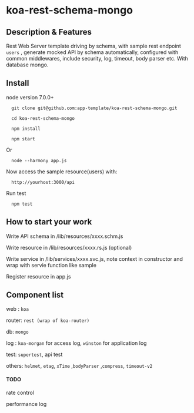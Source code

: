 # koa-rest-schema-mongo

## Description & Features

Rest Web Server template driving by schema, with sample rest endpoint `users` , generate mocked API by schema automatically, configured with common middlewares, include security, log, timeout, body parser etc.
With database mongo.

## Install
node version 7.0.0+

      git clone git@github.com:app-template/koa-rest-schema-mongo.git

      cd koa-rest-schema-mongo

      npm install

      npm start
      
Or

      node --harmony app.js
      
Now access the sample resource(users) with:
      
      http://yourhost:3000/api

Run test

      npm test


## How to start your work

Write API schema in /lib/resources/xxxx.schm.js

Write resource in /lib/resources/xxxx.rs.js (optional)

Write service in /lib/services/xxxx.svc.js, note context in constructor and wrap with servie function like sample

Register resource in app.js


## Component list
web :   `koa`

router: `rest (wrap of koa-router)`

db:  `mongo`

log : `koa-morgan` for access log, `winston` for application log

test: `supertest`, api test

others: `helmet`, `etag`, `xTime` ,`bodyParser` ,`compress`, `timeout-v2`


#### TODO

rate control

performance log




